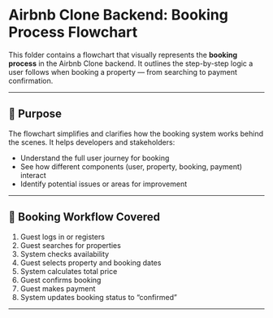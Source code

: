 # Airbnb Clone Backend: Booking Process Flowchart

This folder contains a flowchart that visually represents the **booking process** in the Airbnb Clone backend. It outlines the step-by-step logic a user follows when booking a property — from searching to payment confirmation.

---

## 📌 Purpose

The flowchart simplifies and clarifies how the booking system works behind the scenes. It helps developers and stakeholders:

- Understand the full user journey for booking
- See how different components (user, property, booking, payment) interact
- Identify potential issues or areas for improvement

---

## 🔁 Booking Workflow Covered

1. Guest logs in or registers
2. Guest searches for properties
3. System checks availability
4. Guest selects property and booking dates
5. System calculates total price
6. Guest confirms booking
7. Guest makes payment
8. System updates booking status to “confirmed”

---
